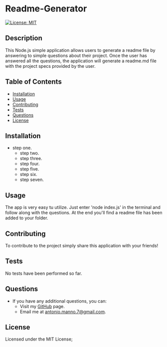 # Readme-Generator
  [![License: MIT](https://img.shields.io/badge/License-MIT-yellow.svg)](https://opensource.org/licenses/MIT)
  
  ## Description

  This Node.js simple application allows users to generate a readme file by answering to simple questions about their project. Once the user has answered all the questions, the application will generate a readme.md file with the project specs provided by the user.

  ## Table of Contents

  * [Installation](#installation)
  * [Usage](#usage)
  * [Contributing](#contributing)
  * [Tests](#tests)
  * [Questions](#questions)
  * [License](#license)
  
  ## Installation

  * step one.
    *  step two.
    *  step three.
    *  step four.
    *  step five.
    *  step six.
    *  step seven.
    

  ## Usage

  The app is very easy tu utilize. Just enter 'node index.js' in the terminal and follow along with the questions. At the end you'll find a readme file has been added to your folder.

  ## Contributing

  To contribute to the project simply share this application with your friends!

  ## Tests

  No tests have been performed so far.

  ## Questions

  * If you have any additional questions, you can:
    * Visit my [GitHub](#https://github.com/totes7) page.
    * Email me at antonio.manno.7@gmail.com.
  
  ## License

  Licensed under the MIT License;
